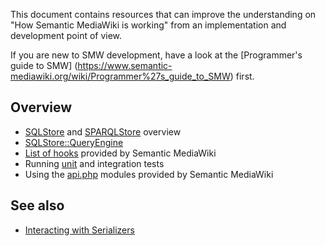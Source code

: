 This document contains resources that can improve the understanding on "How Semantic MediaWiki
is working" from an implementation and development point of view.

If you are new to SMW development, have a look at the [Programmer's guide to SMW]
(https://www.semantic-mediawiki.org/wiki/Programmer%27s_guide_to_SMW) first.

## Overview

- [SQLStore](https://github.com/SemanticMediaWiki/SemanticMediaWiki/blob/master/src/SQLStore/README.md) and [SPARQLStore](https://github.com/SemanticMediaWiki/SemanticMediaWiki/blob/master/src/SPARQLStore/README.md) overview
- [SQLStore::QueryEngine](https://github.com/SemanticMediaWiki/SemanticMediaWiki/blob/master/src/SQLStore/QueryEngine/README.md)
- [List of hooks](hooks.md) provided by Semantic MediaWiki
- Running [unit](https://github.com/SemanticMediaWiki/SemanticMediaWiki/blob/master/tests/phpunit/README.md) and integration tests
- Using the [api.php](api.md) modules provided by Semantic MediaWiki

## See also

* [Interacting with Serializers](serializers.md)
